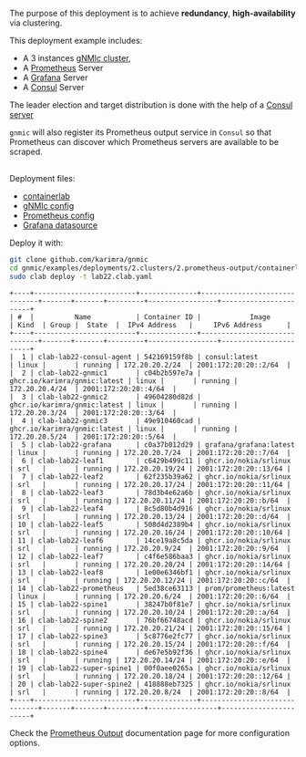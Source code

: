The purpose of this deployment is to achieve __redundancy__, __high-availability__ via clustering.

This deployment example includes:

- A 3 instances [gNMIc cluster](../../../user_guide/HA.md),
- A [Prometheus](https://prometheus.io/) Server
- A [Grafana](https://grafana.com/docs/) Server
- A [Consul](https://www.consul.io/docs/intro) Server

The leader election and target distribution is done with the help of a [Consul server](https://www.consul.io/docs/introhttps://www.consul.io/docs/intro)

`gnmic` will also register its Prometheus output service in `Consul` so that Prometheus can discover which Prometheus servers are available to be scraped.

<div class="mxgraph" style="max-width:100%;border:1px solid transparent;margin:0 auto; display:block;" data-mxgraph="{&quot;page&quot;:1,&quot;zoom&quot;:1.4,&quot;highlight&quot;:&quot;#0000ff&quot;,&quot;nav&quot;:true,&quot;check-visible-state&quot;:true,&quot;resize&quot;:true,&quot;url&quot;:&quot;https://raw.githubusercontent.com/karimra/gnmic/diagrams/diagrams/clab_cluster_deployments&quot;}"></div>

<script type="text/javascript" src="https://cdn.jsdelivr.net/gh/hellt/drawio-js@main/embed2.js?&fetch=https%3A%2F%2Fraw.githubusercontent.com%2Fkarimra%2Fgnmic%2Fdiagrams%2Fclab_cluster_deployments" async></script>



Deployment files:

- [containerlab](https://github.com/karimra/gnmic/blob/master/examples/deployments/2.clusters/2.prometheus-output/containerlab/lab22.clab.yaml)
- [gNMIc config](https://github.com/karimra/gnmic/blob/master/examples/deployments/2.clusters/2.prometheus-output/containerlab/gnmic.yaml)
- [Prometheus config](https://github.com/karimra/gnmic/blob/master/examples/deployments/2.clusters/2.prometheus-output/containerlab/prometheus/prometheus.yaml)
- [Grafana datasource](https://github.com/karimra/gnmic/blob/master/examples/deployments/2.clusters/2.prometheus-output/containerlab/grafana/datasources/datasource.yaml)

Deploy it with:

```bash
git clone github.com/karimra/gnmic
cd gnmic/examples/deployments/2.clusters/2.prometheus-output/containerlab
sudo clab deploy -t lab22.clab.yaml
```

```text
+----+-------------------------+--------------+------------------------------+-------+-------+---------+-----------------+-----------------------+
| #  |          Name           | Container ID |            Image             | Kind  | Group |  State  |  IPv4 Address   |     IPv6 Address      |
+----+-------------------------+--------------+------------------------------+-------+-------+---------+-----------------+-----------------------+
|  1 | clab-lab22-consul-agent | 542169159f8b | consul:latest                | linux |       | running | 172.20.20.2/24  | 2001:172:20:20::2/64  |
|  2 | clab-lab22-gnmic1       | c04b2b597e7a | ghcr.io/karimra/gnmic:latest | linux |       | running | 172.20.20.4/24  | 2001:172:20:20::4/64  |
|  3 | clab-lab22-gnmic2       | 49604280d82d | ghcr.io/karimra/gnmic:latest | linux |       | running | 172.20.20.3/24  | 2001:172:20:20::3/64  |
|  4 | clab-lab22-gnmic3       | 49e910460cad | ghcr.io/karimra/gnmic:latest | linux |       | running | 172.20.20.5/24  | 2001:172:20:20::5/64  |
|  5 | clab-lab22-grafana      | c0a37b012d29 | grafana/grafana:latest       | linux |       | running | 172.20.20.7/24  | 2001:172:20:20::7/64  |
|  6 | clab-lab22-leaf1        | c6429b499c11 | ghcr.io/nokia/srlinux        | srl   |       | running | 172.20.20.19/24 | 2001:172:20:20::13/64 |
|  7 | clab-lab22-leaf2        | 62f235b39a62 | ghcr.io/nokia/srlinux        | srl   |       | running | 172.20.20.17/24 | 2001:172:20:20::11/64 |
|  8 | clab-lab22-leaf3        | 78d3b4e62a6b | ghcr.io/nokia/srlinux        | srl   |       | running | 172.20.20.11/24 | 2001:172:20:20::b/64  |
|  9 | clab-lab22-leaf4        | 8c5d80b4d916 | ghcr.io/nokia/srlinux        | srl   |       | running | 172.20.20.13/24 | 2001:172:20:20::d/64  |
| 10 | clab-lab22-leaf5        | 508d4d2389b4 | ghcr.io/nokia/srlinux        | srl   |       | running | 172.20.20.16/24 | 2001:172:20:20::10/64 |
| 11 | clab-lab22-leaf6        | 14ce19a8c5da | ghcr.io/nokia/srlinux        | srl   |       | running | 172.20.20.9/24  | 2001:172:20:20::9/64  |
| 12 | clab-lab22-leaf7        | c4f6e586baa3 | ghcr.io/nokia/srlinux        | srl   |       | running | 172.20.20.20/24 | 2001:172:20:20::14/64 |
| 13 | clab-lab22-leaf8        | 1e00e6346bf1 | ghcr.io/nokia/srlinux        | srl   |       | running | 172.20.20.12/24 | 2001:172:20:20::c/64  |
| 14 | clab-lab22-prometheus   | 5ed38ce63113 | prom/prometheus:latest       | linux |       | running | 172.20.20.6/24  | 2001:172:20:20::6/64  |
| 15 | clab-lab22-spine1       | 38247b0f81e7 | ghcr.io/nokia/srlinux        | srl   |       | running | 172.20.20.10/24 | 2001:172:20:20::a/64  |
| 16 | clab-lab22-spine2       | 76bf66748acd | ghcr.io/nokia/srlinux        | srl   |       | running | 172.20.20.21/24 | 2001:172:20:20::15/64 |
| 17 | clab-lab22-spine3       | 5c8776e2fc77 | ghcr.io/nokia/srlinux        | srl   |       | running | 172.20.20.15/24 | 2001:172:20:20::f/64  |
| 18 | clab-lab22-spine4       | de67e5b92f36 | ghcr.io/nokia/srlinux        | srl   |       | running | 172.20.20.14/24 | 2001:172:20:20::e/64  |
| 19 | clab-lab22-super-spine1 | 00f0aee0265a | ghcr.io/nokia/srlinux        | srl   |       | running | 172.20.20.18/24 | 2001:172:20:20::12/64 |
| 20 | clab-lab22-super-spine2 | 418888eb7325 | ghcr.io/nokia/srlinux        | srl   |       | running | 172.20.20.8/24  | 2001:172:20:20::8/64  |
+----+-------------------------+--------------+------------------------------+-------+-------+---------+-----------------+-----------------------+
```
Check the [Prometheus Output](../../../user_guide/outputs/prometheus_output.md) documentation page for more configuration options.
